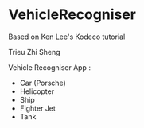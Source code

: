 # VehicleRecogniser

Based on Ken Lee's Kodeco tutorial

Trieu Zhi Sheng

Vehicle Recogniser App :

- Car (Porsche)
- Helicopter
- Ship
- Fighter Jet
- Tank
